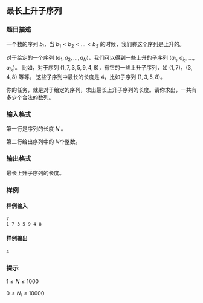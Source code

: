 ## 最长上升子序列

### 题目描述

一个数的序列 $b_i$，当 $b_1 \lt b_2 \lt \dots \lt b_S$ 的时候，我们称这个序列是上升的。

对于给定的一个序列 ($a_1, a_2, \dots ,a_N$)，我们可以得到一些上升的子序列 $(a_{i_1}, a_{i_2}, ..., a_{i_K})$。
比如，对于序列 $(1,7,3,5,9,4,8)$，有它的一些上升子序列，如 $(1,7)$，$(3,4,8)$ 等等。
这些子序列中最长的长度是 $4$，比如子序列 $(1,3,5,8)$。

你的任务，就是对于给定的序列，求出最长上升子序列的长度。请你求出，一共有多少个合法的数列。

### 输入格式

第一行是序列的长度 $N$ 。

第二行给出序列中的 $N$个整数。

### 输出格式

最长上升子序列的长度。

### 样例

#### 样例输入

```
7
1 7 3 5 9 4 8
```

#### 样例输出

```
4
```

### 提示

$1 \le N \le 1000$

$0 \le N_i \le 10000$
